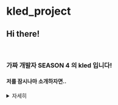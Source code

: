 # kled_project

## Hi there!

<br>

### 가짜 개발자 **SEASON 4** 의 kled 입니다!

#### 저를 잠시나마 소개하자면..
<details>
<summary>자세히</summary>
<div markdown="1">

1. 인천대학교 전자공학과 학생입니다.
2. Front-end Developer를 꿈꾸고 있습니다.
3. 아직 한참 모자라지만 귀여운 [챗봇](https://competent-payne-da6f41.netlify.app/chatbot.html)을 만들면서 연습하고 있습니다! 
</div>
</details>
